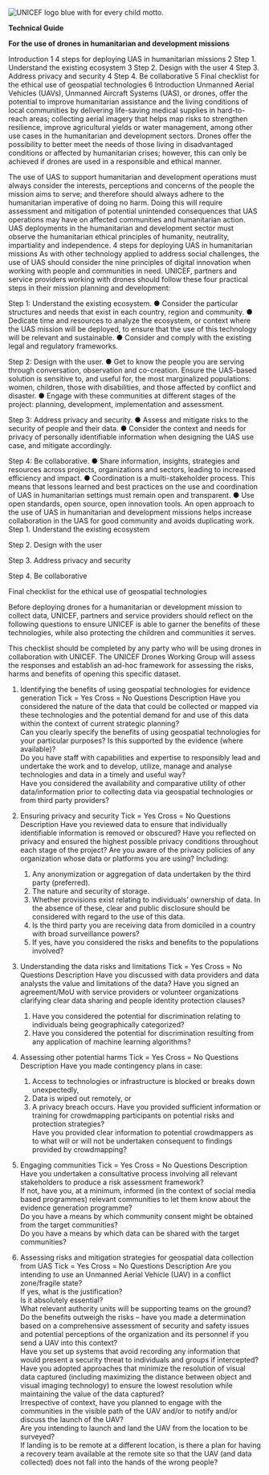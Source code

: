 ![UNICEF logo blue with for every child motto.](drone-4sdgtoolkit/static/images/unicefinnovlogo.png)

**Technical Guide**

**For the use of drones in humanitarian and development missions**

Introduction	1
4 steps for deploying UAS in humanitarian missions	2
Step 1. Understand the existing ecosystem	3
Step 2. Design with the user	4
Step 3. Address privacy and security	4
Step 4. Be collaborative	5
Final checklist for the ethical use of geospatial technologies	6
Introduction
Unmanned Aerial Vehicles (UAVs), Unmanned Aircraft Systems (UAS), or drones, offer the potential to improve humanitarian assistance and the living conditions of local communities by delivering life-saving medical supplies in hard-to-reach areas; collecting aerial imagery that helps map risks to strengthen resilience, improve agricultural yields or water management, among other use cases in the humanitarian and development sectors. Drones offer the possibility to better meet the needs of those living in disadvantaged conditions or affected by humanitarian crises; however, this can only be achieved if drones are used in a responsible and ethical manner.

The use of UAS to support humanitarian and development operations must always consider the interests, perceptions and concerns of the people the mission aims to serve; and therefore should always adhere to the humanitarian imperative of doing no harm. Doing this will require assessment and mitigation of potential unintended consequences that UAS operations may have on affected communities and humanitarian action. UAS deployments in the humanitarian and development sector must observe the humanitarian ethical principles of humanity, neutrality, impartiality and independence.
4 steps for deploying UAS in humanitarian missions
As with other technology applied to address social challenges, the use of UAS should consider the nine principles of digital innovation when working with people and communities in need. UNICEF, partners and service providers working with drones should follow these four practical steps in their mission planning and development:
 
Step 1: Understand the existing ecosystem. 
●	Consider the particular structures and needs that exist in each country, region and community. 
●	Dedicate time and resources to analyze the ecosystem, or context where the UAS mission will be deployed, to ensure that the use of this technology will be relevant and sustainable. 
●	Consider and comply with the existing legal and regulatory frameworks.

Step 2: Design with the user. 
●	Get to know the people you are serving through conversation, observation and co-creation. Ensure the UAS-based solution is sensitive to, and useful for, the most marginalized populations: women, children, those with disabilities, and those affected by conflict and disaster. 
●	Engage with these communities at different stages of the project: planning, development, implementation and assessment.

Step 3: Address privacy and security. 
●	Assess and mitigate risks to the security of people and their data. 
●	Consider the context and needs for privacy of personally identifiable information when designing the UAS use case, and mitigate accordingly.

Step 4: Be collaborative.
●	Share information, insights, strategies and resources across projects, organizations and sectors, leading to increased efficiency and impact. 
●	Coordination is a multi-stakeholder process. This means that lessons learned and best practices on the use and coordination of UAS in humanitarian settings must remain open and transparent.
●	Use open standards, open source, open innovation tools. An open approach to the use of UAS in humanitarian and development missions helps increase collaboration in the UAS for good community and avoids duplicating work.
Step 1. Understand the existing ecosystem



Step 2. Design with the user

Step 3. Address privacy and security













Step 4. Be collaborative

















Final checklist for the ethical use of geospatial technologies  

Before deploying drones for a humanitarian or development mission to collect data, UNICEF, partners and service providers should reflect on the following questions to ensure UNICEF is able to garner the benefits of these technologies, while also protecting the children and communities it serves.

This checklist should be completed by any party who will be using drones in collaboration with UNICEF. The UNICEF Drones Working Group will assess the responses and establish an ad-hoc framework for assessing the risks, harms and benefits of opening this specific dataset.

1. Identifying the benefits of using geospatial technologies for evidence generation
Tick = Yes Cross = No	Questions	Description
	Have you considered the nature of the data that could be collected or mapped via these technologies and the potential demand for and use of this data within the context of current strategic planning? 	
	Can you clearly specify the benefits of using geospatial technologies for your particular purposes? Is this supported by the evidence (where available)?	
	Do you have staff with capabilities and expertise to responsibly lead and undertake the work and to develop, utilize, manage and analyse technologies and data in a timely and useful way?	
	Have you considered the availability and comparative utility of other data/information prior to collecting data via geospatial technologies or from third party providers?	

2. Ensuring privacy and security
Tick = Yes Cross = No	Questions	Description
	Have you reviewed data to ensure that individually identifiable information is removed or obscured?	
	Have you reflected on privacy and ensured the highest possible privacy conditions throughout each stage of the project?	
	Are you aware of the privacy policies of any organization whose data or platforms you are using? Including:	
	1. Any anonymization or aggregation of data undertaken by the third party (preferred).	
	2. The nature and security of storage.	
	3. Whether provisions exist relating to individuals’ ownership of data. In the absence of these, clear and public disclosure should be considered with regard to the use of this data.	
	1. Is the third party you are receiving data from domiciled in a country with broad surveillance powers?	
	2. If yes, have you considered the risks and benefits to the populations involved?	

3. Understanding the data risks and limitations
Tick = Yes Cross = No	Questions	Description
	Have you discussed with data providers and data analysts the value and limitations of the data?	
	Have you signed an agreement/MoU with service providers or volunteer organizations clarifying clear data sharing and people identity protection clauses?	
	1. Have you considered the potential for discrimination relating to individuals being geographically categorized? 	
	2. Have you considered the potential for discrimination resulting from any application of machine learning algorithms?	


4. Assessing other potential harms
Tick = Yes Cross = No	Questions	Description
	Have you made contingency plans in case:	
	1. Access to technologies or infrastructure is blocked or breaks down unexpectedly,  	
	2. Data is wiped out remotely, or 	
	3. A privacy breach occurs.	
	Have you provided sufficient information or training for crowdmapping participants on potential risks and protection strategies?	
	Have you provided clear information to potential crowdmappers as to what will or will not be undertaken consequent to findings provided by crowdmapping?	

5. Engaging communities 
Tick = Yes Cross = No	Questions	Description
	Have you undertaken a consultative process involving all relevant stakeholders to produce a risk assessment framework? 	
	If not, have you, at a minimum, informed (in the context of social media based programmes) relevant communities to let them know about the evidence generation programme? 	
	Do you have a means by which community consent might be obtained from the target communities? 	
	Do you have a means by which data can be shared with the target communities?	


6. Assessing risks and mitigation strategies for geospatial data collection from UAS
Tick = Yes Cross = No	Questions	Description
	Are you intending to use an Unmanned Aerial Vehicle (UAV) in a conflict zone/fragile state? 	
	If yes, what is the justification? 	
	Is it absolutely essential? 	
	What relevant authority units will be supporting teams on the ground? 	
	Do the benefits outweigh the risks – have you made a determination based on a comprehensive assessment of security and safety issues and potential perceptions of the organization and its personnel if you send a UAV into this context? 	
	Have you set up systems that avoid recording any information that would present a security threat to individuals and groups if intercepted? 	
	Have you adopted approaches that minimize the resolution of visual data captured (including maximizing the distance between object and visual imaging technology) to ensure the lowest resolution while maintaining the value of the data captured? 	
	Irrespective of context, have you planned to engage with the communities in the visible path of the UAV and/or to notify and/or discuss the launch of the UAV? 	
	Are you intending to launch and land the UAV from the location to be surveyed?	
	If landing is to be remote at a different location, is there a plan for having a recovery team available at the remote site so that the UAV (and data collected) does not fall into the hands of the wrong people?	




